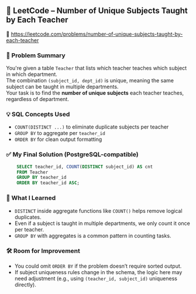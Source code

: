## 🧠 LeetCode – Number of Unique Subjects Taught by Each Teacher  
🔗 https://leetcode.com/problems/number-of-unique-subjects-taught-by-each-teacher

### 📌 Problem Summary  
You're given a table `Teacher` that lists which teacher teaches which subject in which department.  
The combination `(subject_id, dept_id)` is unique, meaning the same subject can be taught in multiple departments.  
Your task is to find the **number of unique subjects** each teacher teaches, regardless of department.  

### 💡 SQL Concepts Used  
- `COUNT(DISTINCT ...)` to eliminate duplicate subjects per teacher  
- `GROUP BY` to aggregate per `teacher_id`  
- `ORDER BY` for clean output formatting  

### ✅ My Final Solution (PostgreSQL-compatible)
```sql
    SELECT teacher_id, COUNT(DISTINCT subject_id) AS cnt
    FROM Teacher
    GROUP BY teacher_id
    ORDER BY teacher_id ASC;
```
### 💬 What I Learned  
- `DISTINCT` inside aggregate functions like `COUNT()` helps remove logical duplicates.  
- Even if a subject is taught in multiple departments, we only count it once per teacher.  
- `GROUP BY` with aggregates is a common pattern in counting tasks.

### 🛠️ Room for Improvement  
- You could omit `ORDER BY` if the problem doesn’t require sorted output.  
- If subject uniqueness rules change in the schema, the logic here may need adjustment (e.g., using `(teacher_id, subject_id)` uniqueness directly).
